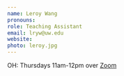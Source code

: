 ```yaml
---
name: Leroy Wang
pronouns: 
role: Teaching Assistant
email: lryw@uw.edu
website: 
photo: leroy.jpg
---
```


OH: Thursdays 11am-12pm over <a href="https://washington.zoom.us/my/lrywng">Zoom</a>

[comment]: <> (<a href="https://washington.zoom.us/my/lrywng">Zoom</a>)
